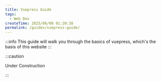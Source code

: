 ```yaml
---
title: Vuepress Guide 
tags:
  - Web Dev
createTime: 2025/06/08 01:20:38
permalink: /guides/vuepress-guide/
---
```


:::info
This guide will walk you through the basics of vuepress, which's the basis of this website
:::

:::caution

Under Construction

:::